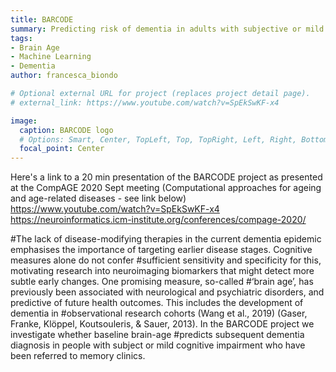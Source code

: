 ```yaml
---
title: BARCODE
summary: Predicting risk of dementia in adults with subjective or mild cognitive impairment using the brain-age paradigm.
tags:
- Brain Age
- Machine Learning
- Dementia
author: francesca_biondo

# Optional external URL for project (replaces project detail page).
# external_link: https://www.youtube.com/watch?v=SpEkSwKF-x4

image:
  caption: BARCODE logo
  # Options: Smart, Center, TopLeft, Top, TopRight, Left, Right, BottomLeft, Bottom, BottomRight
  focal_point: Center
---
```


Here's a link to a 20 min presentation of the BARCODE project as presented at the CompAGE 2020 Sept meeting (Computational approaches for ageing and age-related diseases - see link below)
https://www.youtube.com/watch?v=SpEkSwKF-x4
https://neuroinformatics.icm-institute.org/conferences/compage-2020/

#The lack of disease-modifying therapies in the current dementia epidemic emphasises the importance of targeting earlier disease stages. Cognitive measures alone do not confer #sufficient sensitivity and specificity for this, motivating research into neuroimaging biomarkers that might detect more subtle early changes. One promising measure, so-called #‘brain age’, has previously been associated with neurological and psychiatric disorders, and predictive of future health outcomes. This includes the development of dementia in #observational research cohorts (Wang et al., 2019) (Gaser, Franke, Klöppel, Koutsouleris, & Sauer, 2013). In the BARCODE project we investigate whether baseline brain-age #predicts subsequent dementia diagnosis in people with subject or mild cognitive impairment who have been referred to memory clinics. 
